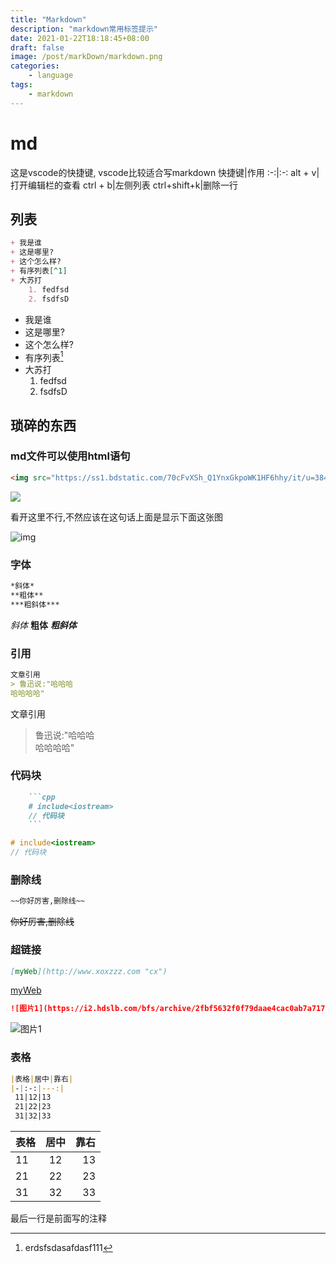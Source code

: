 ```yaml
---
title: "Markdown"
description: "markdown常用标签提示"
date: 2021-01-22T18:18:45+08:00
draft: false
image: /post/markDown/markdown.png
categories: 
    - language
tags:
    - markdown
---
```


# md
这是vscode的快捷键,
vscode比较适合写markdown
快捷键|作用
:-:|:-:
alt + v|打开编辑栏的查看
ctrl + b|左侧列表
ctrl+shift+k|删除一行

## 列表

```md
+ 我是谁
+ 这是哪里?
+ 这个怎么样?
+ 有序列表[^1]
+ 大苏打
    1. fedfsd
    2. fsdfsD
```
+ 我是谁
+ 这是哪里?
+ 这个怎么样?
+ 有序列表[^1]
+ 大苏打
    1. fedfsd
    2. fsdfsD

## 琐碎的东西

### md文件可以使用html语句
```html
<img src="https://ss1.bdstatic.com/70cFvXSh_Q1YnxGkpoWK1HF6hhy/it/u=3848402655,92542552&fm=26&gp=0.jpg">
```
<img src="https://ss1.bdstatic.com/70cFvXSh_Q1YnxGkpoWK1HF6hhy/it/u=3848402655,92542552&fm=26&gp=0.jpg">

看开这里不行,不然应该在这句话上面是显示下面这张图

![img](https://ss1.bdstatic.com/70cFvXSh_Q1YnxGkpoWK1HF6hhy/it/u=3848402655,92542552&fm=26&gp=0.jpg)

### 字体
```md
*斜体*
**粗体**
***粗斜体***
```
*斜体*
**粗体**
***粗斜体***

### 引用
```md
文章引用
> 鲁迅说:"哈哈哈  
哈哈哈哈"
```
文章引用
> 鲁迅说:"哈哈哈  
哈哈哈哈"

### 代码块
```md
    ```cpp
    # include<iostream>
    // 代码块
    ```
```
```cpp
# include<iostream>
// 代码块
```

### 删除线
```md
~~你好厉害,删除线~~
```
~~你好厉害,删除线~~

### 超链接
```md
[myWeb](http://www.xoxzzz.com "cx")  
```
[myWeb](http://www.xoxzzz.com "cx")  
```md
![图片1](https://i2.hdslb.com/bfs/archive/2fbf5632f0f79daae4cac0ab7a717473d3cbb413.jpg@336w_190h.webp "Visual Studio")
```
![图片1](https://i2.hdslb.com/bfs/archive/2fbf5632f0f79daae4cac0ab7a717473d3cbb413.jpg@336w_190h.webp "Visual Studio")

### 表格
[^1]:erdsfsdasafdasf111
```md
|表格|居中|靠右|
|-|:-:|---:|
 11|12|13
 21|22|23
 31|32|33
```
|表格|居中|靠右|
|-|:-:|---:|
 11|12|13
 21|22|23
 31|32|33

最后一行是前面写的注释
